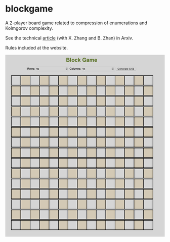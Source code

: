 # blockgame
A 2-player board game related to compression of enumerations and Kolmgorov complexity. 

See the technical [article](https://arxiv.org/abs/2304.03030) (with X. Zhang and B. Zhan) in Arxiv. 

Rules included at the website.


<p margin-top="40px" align="center"><img width="600"  src="https://github.com/bob7/blockgame/blob/main/img/evenImgd.png"></p>

